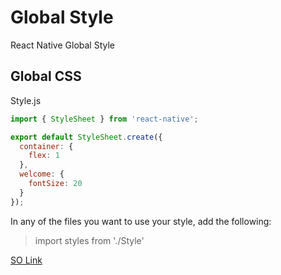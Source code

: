 # Global Style

React Native Global Style

## Global CSS

Style.js

```javascript
import { StyleSheet } from 'react-native';

export default StyleSheet.create({
  container: {
    flex: 1
  },
  welcome: {
    fontSize: 20
  }
});
```

In any of the files you want to use your style, add the following:

> import styles from './Style'

[SO Link](https://stackoverflow.com/questions/30853178/react-native-global-styles)

